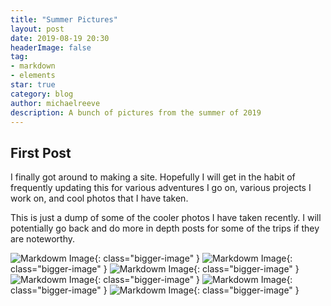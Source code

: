 ```yaml
---
title: "Summer Pictures"
layout: post
date: 2019-08-19 20:30
headerImage: false
tag:
- markdown
- elements
star: true
category: blog
author: michaelreeve
description: A bunch of pictures from the summer of 2019
---
```


## First Post
I finally got around to making a site. Hopefully I will get in the habit of frequently updating this for various adventures I go on, various projects I work on, and cool photos that I have taken.

This is just a dump of some of the cooler photos I have taken recently. I will potentially go back and do more in depth posts for some of the trips if they are noteworthy.

![Markdowm Image][1]{: class="bigger-image" }
![Markdowm Image][2]{: class="bigger-image" }
![Markdowm Image][3]{: class="bigger-image" }
![Markdowm Image][4]{: class="bigger-image" }
![Markdowm Image][5]{: class="bigger-image" }
![Markdowm Image][6]{: class="bigger-image" }

[1]: https://photos.google.com/share/AF1QipOfzGoLg455vTGVzDJx3aoBe42DyHHVGInkQrv4kfnk2LE5Srh7glbxV8yU8Zr63A/photo/AF1QipMMsj_Z6ny-T4kmxPHlpK5KaYKHzqRsUStjMPcw?key=WVVZb1E2N25USGJZb3hDeGprZjdOTW9FX1hseWp3?.jpg
[2]: https://photos.google.com/share/AF1QipOo9zbp0WOMCZkRzbP6y07tGLNzW6K-X2Xwv4KeHzH-WvAIgXcbUFJhYTI89h6hDg/photo/AF1QipPWpSL8R-ptmrI-2m2XneMg5jixs2ESsVXP6Hy9?key=MlVfNXRPNXZRQm5pZm5aSGJBTEJRZFBWMHZHdklR?.jpg
[3]: https://photos.google.com/share/AF1QipO6qy1SuC4UNrEiRLDWDa0rozuApxgzGwj5eir3uAybjxYUJkQMMApxdQbcW08pIg/photo/AF1QipMJu_Zhqs56vdfRu2kgYGYpeP9HTGQJuQ_Xvvbq?key=UVE5VUswVHdwR1RUZmQ5X2d1eTRXWWs0UjNSM3pn?.jpg
[4]: https://photos.google.com/share/AF1QipMSn8r4ho4wsnK6o-xkLgXUKV_tUgGDAwZHWrXwGR1YLqq7hXNjXzQ1VUDVLmhkJQ/photo/AF1QipNQsBQ70J36ikRjrs02G8ohn--mxsChs_YQDCnS?key=SjU5MENtVjh3dHZCQmFlUHIzbHpJcVRXSkxrYVlB?.jpg
[5]: https://photos.google.com/share/AF1QipOC9ctbhORXE7EnNQNKuIgEFQaJ1CbFIb2oYWvv1T3ccoAH6m8w-2RZ0dG14EsXkw/photo/AF1QipPIueVpWAxepCZZQo2_dgCPn49vyW0FFbPbrVZC?key=d0hYczVZYWN1WGVBZUk2aGpZajdYVXpyOGcwTkJR?.jpg
[6]: https://photos.google.com/share/AF1QipM_L0GVAVHK3CTJp_NOJg6zK_bAYB1m7xFv4Yc8JwPJ64Ct08Xx6HagVssKmzc8EA/photo/AF1QipPXywgPd6V_2t6El53CWB98LIu6PwmranYaEykX?key=WGZ5RERUd3d2SHhFVGhEWEY3V2dMSkthYTVrcWZB?.jpg
